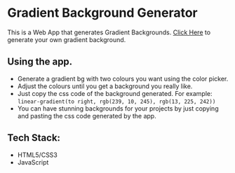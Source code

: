 # Gradient Background Generator 
This is a Web App that generates Gradient Backgrounds. [Click Here](https://abhinand5.github.io/gradient-background/) to generate your own gradient background.
## Using the app.
* Generate a gradient bg with two colours you want using the color picker.
* Adjust the colours until you get a background you really like.
* Just copy the css code of the background generated. For example: `linear-gradient(to right, rgb(239, 10, 245), rgb(13, 225, 242))`
* You can have stunning backgrounds for your projects by  just copying and pasting the css code generated by the app. 

## Tech Stack:
* HTML5/CSS3
* JavaScript

